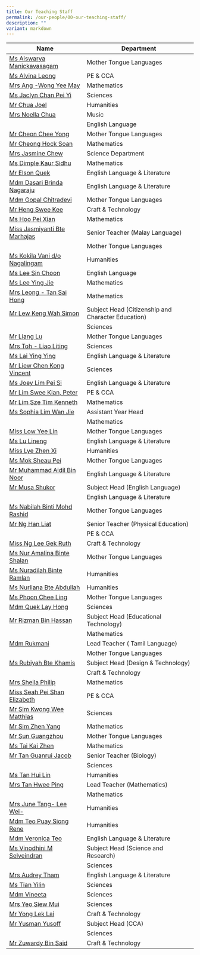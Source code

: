 ```yaml
---
title: Our Teaching Staff
permalink: /our-people/00-our-teaching-staff/
description: ""
variant: markdown
---
```

| Name | Department | 
| --------------- | --------------- |
|[Ms Aiswarya Manickavasagam](mailto:aiswarya@cwss.moe.edu.sg) 	 |Mother Tongue Languages|
|[Ms Alvina Leong](mailto:alvina.leong@cwss.moe.edu.sg) 	 |PE & CCA |
|[Mrs Ang -Wong Yee May](mailto:wong.yeemay@cwss.moe.edu.sg) 	|Mathematics |
| [Ms Jaclyn Chan Pei Yi](mailto:jaclyn.chanpeiyi@cwss.moe.edu.sg)	|Sciences |
|[Mr Chua Joel](mailto:joel.chua@cwss.moe.edu.sg) 	 |Humanities|
 |[Mrs Noella Chua](mailto:noella.yee@cwss.moe.edu.sg)	|Music|
|	|English Language |
 |[Mr Cheon Chee Yong](mailto:cheon.cheeyong@cwss.moe.edu.sg)|	Mother Tongue Languages |
 |[Mr Cheong Hock Soan](mailto:cheong.hocksoan@cwss.moe.edu.sg)|	Mathematics |
|[Mrs Jasmine Chew](mailto:jasmine.chew@cwss.moe.edu.sg)|	Science Department |
|[Ms Dimple Kaur Sidhu](mailto:dimple.kaur@cwss.moe.edu.sg)|	 Mathematics|
|[Mr Elson Quek](mailto:elson.quek@cwss.moe.edu.sg) 	|English Language & Literature |
|[Mdm Dasari Brinda Nagaraju](mailto:brinda@cwss.moe.edu.sg) 	|English Language & Literature |
 |[Mdm Gopal Chitradevi](mailto:gopal.chitradevi@cwss.moe.edu.sg)	| Mother Tongue Languages|
| [Mr Heng Swee Kee](mailto:heng.sweekee@cwss.moe.edu.sg)	|Craft & Technology |
| [Ms Hoo Pei Xian](mailto:hoo.peixian@cwss.moe.edu.sg)|	Mathematics |
| [Miss Jasmiyanti Bte Marhajas](mailto:jasmiyanti.marhajas@cwss.moe.edu.sg)	| Senior Teacher (Malay Language) |
|     |Mother Tongue Languages|
|[Ms Kokila Vani d/o Nagalingam](mailto:kokila.vani@cwss.moe.edu.sg) 	|Humanities |
|[Ms Lee Sin Choon](mailto:lee.sinchoon@cwss.moe.edu.sg) 	| English Language|
| [Ms Lee Ying Jie](mailto:lee.yingjie@cwss.moe.edu.sg)|	Mathematics |
 | [Mrs Leong - Tan Sai Hong](mailto:leong.saihong@cwss.moe.edu.sg)| 	Mathematics | 
|  [Mr Lew Keng Wah Simon](mailto:simon.lew@cwss.moe.edu.sg)| 	Subject Head (Citizenship and Character Education) | 
| 	| Sciences| 
| [Mr Liang Lu](mailto:liang.lu@cwss.moe.edu.sg) 	| Mother Tongue Languages | 
|  [Mrs Toh - Liao Liting](mailto:liao.liting@cwss.moe.edu.sg)	| Sciences | 
| [Ms Lai Ying Ying](mailto:lai.yingying@cwss.moe.edu.sg)| 	 English Language & Literature| 
 | [Mr Liew Chen Kong Vincent](mailto:liew.chenkong@cwss.moe.edu.sg)| 	 Sciences| 
 | [Ms Joey Lim Pei Si](mailto:joeylim.peisi@cwss.moe.edu.sg)	| English Language & Literature | 
| [Mr Lim Swee Kian, Peter](mailto:peter.lim@cwss.moe.edu.sg) 	| PE & CCA | 
 | [Mr Lim Sze Tim Kenneth](mailto:kenneth.lim@cwss.moe.edu.sg)| 	 Mathematics| 
|  [Ms Sophia Lim Wan Jie](mailto:sophia.lim@cwss.moe.edu.sg)	|  Assistant Year Head| 
| 	| Mathematics  | 
| [Miss Low Yee Lin](mailto:low.yeelin@cwss.moe.edu.sg)	| Mother Tongue Languages | 
| [Ms Lu Lineng](mailto:lu.lineng@cwss.moe.edu.sg) 	| English Language & Literature | 
 | [Miss Lye Zhen Xi](mailto:lye.zhenxi@cwss.moe.edu.sg)	| Humanities|  
 | [Ms Mok Sheau Pei](mailto:mok.sheaupei@cwss.moe.edu.sg)	| Mother Tongue Languages| 
 | [Mr Muhammad Aidil Bin Noor](mailto:aidil.noor@cwss.moe.edu.sg)	| English Language & Literature| 
| [Mr Musa Shukor](mailto:musa.shukor@cwss.moe.edu.sg) 	|  Subject Head (English Language) | 
| 	| English Language & Literature| 
 | [Ms Nabilah Binti Mohd Rashid](mailto:nabilah@cwss.moe.edu.sg)	|  Mother Tongue Languages| 
|  [Mr Ng Han Liat](mailto:ng.hanliat@cwss.moe.edu.sg)	| Senior Teacher (Physical Education) | 
| 	| PE & CCA| 
| [Miss Ng Lee Gek Ruth](mailto:ruth.ng@cwss.moe.edu.sg) 	| Craft & Technology | 
| [Ms Nur Amalina Binte Shalan](mailto:nuramalina.shalan@cwss.moe.edu.sg) 	|  Mother Tongue Languages| 
|  [Ms Nuradilah Binte Ramlan](mailto:nuradilah.ramlan@cwss.moe.edu.sg)	| Humanities | 
| [Ms Nurliana Bte Abdullah](mailto:nurliana.abdullah@cwss.moe.edu.sg) | Humanities | 
 | [Ms Phoon Chee Ling](mailto:phoon.cheeling@cwss.moe.edu.sg)	| Mother Tongue Languages | 
  | [Mdm Quek Lay Hong](mailto:quek.layhong@cwss.moe.edu.sg) | 	Sciences  | 
  | [Mr Rizman Bin Hassan](mailto:rizman.hassan@cwss.moe.edu.sg)	 | Subject Head (Educational Technology)  | 
 | 	 | Mathematics  | 
 | [Mdm Rukmani](mailto:rukmani@cwss.moe.edu.sg) 	 | Lead Teacher ( Tamil Language)  | 
 | 	 | Mother Tongue Languages  | 
 | [Ms Rubiyah Bte Khamis](mailto:rubiyah.khamis@cwss.moe.edu.sg) 	 |  Subject Head (Design & Technology)  | 
 | 	 | Craft & Technology | 
 |  [Mrs Sheila Philip](mailto:sheila.philip@cwss.moe.edu.sg)	 |  Mathematics | 
  | [Miss Seah Pei Shan Elizabeth](mailto:elizabeth.seah@cwss.moe.edu.sg)	  | PE & CCA | 
  | [Mr Sim Kwong Wee Matthias](mailto:matthias.sim@cwss.moe.edu.sg)	  | Sciences | 
  | [Mr Sim Zhen Yang](mailto:christopher.sim@cwss.moe.edu.sg)	 | Mathematics  | 
 | [Mr Sun Guangzhou](mailto:sun.guangzhou@cwss.moe.edu.sg) 	 | Mother Tongue Languages  | 
  | [Ms Tai Kai Zhen](mailto:tai.kaizhen@cwss.moe.edu.sg)	  | Mathematics | 
 | [Mr Tan Guanrui Jacob](mailto:jacob.tan@cwss.moe.edu.sg) 	 | Senior Teacher (Biology)  | 
 | 	 | Sciences  | 
 | [Ms Tan Hui Lin](mailto:tan.huilin@cwss.moe.edu.sg)  | 	 Humanities  | 
  | [Mrs Tan Hwee Ping](mailto:tan.hweeping@cwss.moe.edu.sg)	 | Lead Teacher (Mathematics)  | 
 | 	 | Mathematics  | 
  | [Mrs June Tang- Lee Wei-](mailto:june.tang@cwss.moe.edu.sg) 	 | Humanities  | 
 | [Mdm Teo Puay Siong Rene](mailto:rene.teopuaysiong@cwss.moe.edu.sg) 	 | Humanities   | 
  | [Mdm Veronica Teo](mailto:veronica.teo@cwss.moe.edu.sg)	 | English Language & Literature   | 
| [Ms Vinodhini M Selveindran](mailto:vinodhini@cwss.moe.edu.sg)	 | Subject Head (Science and Research)   | 
 | 	| Sciences| 
  | [Mrs Audrey Tham](mailto:audrey.tham@cwss.moe.edu.sg)	 | English Language & Literature  | 
  |  [Ms Tian Yilin](mailto:tian.yilin@cwss.moe.edu.sg)	 | Sciences   | 
  | [Mdm Vineeta](mailto:vineeta@cwss.moe.edu.sg)	 |  Sciences | 
 |  [Mrs Yeo Siew Mui](mailto:yeo.siewmui@cwss.moe.edu.sg) | 	 Sciences | 
 | [Mr Yong Lek Lai](mailto:yong.leklai@cwss.moe.edu.sg)	 |  Craft & Technology | 
 |  [Mr Yusman Yusoff](mailto:muhammad.yusman@cwss.moe.edu.sg)	 | Subject Head (CCA)  | 
 | 	 | Sciences  | 
 | [Mr Zuwardy Bin Said](mailto:zuwardy.said@cwss.moe.edu.sg) 	  | Craft & Technology |